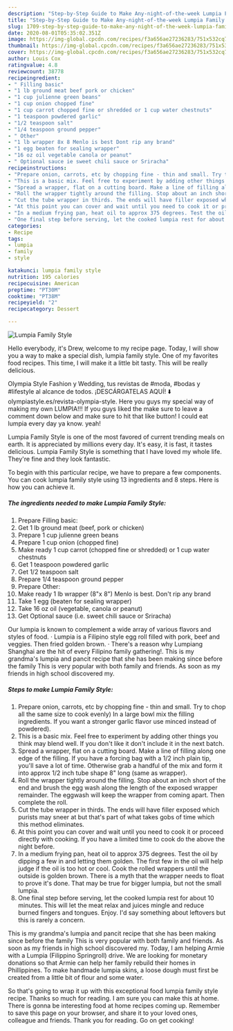 ```yaml
---
description: "Step-by-Step Guide to Make Any-night-of-the-week Lumpia Family Style"
title: "Step-by-Step Guide to Make Any-night-of-the-week Lumpia Family Style"
slug: 1709-step-by-step-guide-to-make-any-night-of-the-week-lumpia-family-style
date: 2020-08-01T05:35:02.351Z
image: https://img-global.cpcdn.com/recipes/f3a656ae27236283/751x532cq70/lumpia-family-style-recipe-main-photo.jpg
thumbnail: https://img-global.cpcdn.com/recipes/f3a656ae27236283/751x532cq70/lumpia-family-style-recipe-main-photo.jpg
cover: https://img-global.cpcdn.com/recipes/f3a656ae27236283/751x532cq70/lumpia-family-style-recipe-main-photo.jpg
author: Louis Cox
ratingvalue: 4.8
reviewcount: 38778
recipeingredient:
- " Filling basic"
- "1 lb ground meat beef pork or chicken"
- "1 cup julienne green beans"
- "1 cup onion chopped fine"
- "1 cup carrot chopped fine or shredded or 1 cup water chestnuts"
- "1 teaspoon powdered garlic"
- "1/2 teaspoon salt"
- "1/4 teaspoon ground pepper"
- " Other"
- "1 lb wrapper 8x 8 Menlo is best Dont rip any brand"
- "1 egg beaten for sealing wrapper"
- "16 oz oil vegetable canola or peanut"
- " Optional sauce ie sweet chili sauce or Sriracha"
recipeinstructions:
- "Prepare onion, carrots, etc by chopping fine - thin and small. Try to chop all the same size to cook evenly) In a large bowl mix the filling ingredients. If you want a stronger garlic flavor use minced instead of powdered)."
- "This is a basic mix. Feel free to experiment by adding other things you think may blend well. If you don&#39;t like it don&#39;t include it in the next batch."
- "Spread a wrapper, flat on a cutting board. Make a line of filling along one edge of the filling. If you have a forcing bag with a 1/2 inch plain tip, you&#39;ll save a lot of time. Otherwise grab a handful of the mix and form it into approx 1/2 inch tube shape 8&#34; long (same as wrapper)."
- "Roll the wrapper tightly around the filling. Stop about an inch short of the end and brush the egg wash along the length of the exposed wrapper remainder. The eggwash will keep the wrapper from coming apart. Then complete the roll."
- "Cut the tube wrapper in thirds. The ends will have filler exposed which purists may sneer at but that&#39;s part of what takes gobs of time which this method eliminates."
- "At this point you can cover and wait until you need to cook it or proceed directly with cooking. If you have a limited time to cook do the above the night before."
- "In a medium frying pan, heat oil to approx 375 degrees. Test the oil by dipping a few in and letting them golden. The first few in the oil will help judge if the oil is too hot or cool. Cook the rolled wrappers until the outside is golden brown. There is a myth that the wrapper needs to float to prove it&#39;s done. That may be true for bigger lumpia, but not the small lumpia."
- "One final step before serving, let the cooked lumpia rest for about 10 minutes. This will let the meat relax and juices mingle and reduce burned fingers and tongues. Enjoy. I&#39;d say something about leftovers but this is rarely a concern."
categories:
- Recipe
tags:
- lumpia
- family
- style

katakunci: lumpia family style 
nutrition: 195 calories
recipecuisine: American
preptime: "PT30M"
cooktime: "PT38M"
recipeyield: "2"
recipecategory: Dessert

---
```



![Lumpia Family Style](https://img-global.cpcdn.com/recipes/f3a656ae27236283/751x532cq70/lumpia-family-style-recipe-main-photo.jpg)

Hello everybody, it's Drew, welcome to my recipe page. Today, I will show you a way to make a special dish, lumpia family style. One of my favorites food recipes. This time, I will make it a little bit tasty. This will be really delicious.

Olympia Style Fashion y Wedding, tus revistas de #moda, #bodas y #lifestyle al alcance de todos. ¡DESCÁRGATELAS AQUÍ! ⬇️ olympiastyle.es/revista-olympia-style. Here you guys my special way of making my own LUMPIA!!! If you guys liked the make sure to leave a comment down below and make sure to hit that like button! I could eat lumpia every day ya know. yeah!

Lumpia Family Style is one of the most favored of current trending meals on earth. It is appreciated by millions every day. It's easy, it is fast, it tastes delicious. Lumpia Family Style is something that I have loved my whole life. They're fine and they look fantastic.


To begin with this particular recipe, we have to prepare a few components. You can cook lumpia family style using 13 ingredients and 8 steps. Here is how you can achieve it.

<!--inarticleads1-->

##### The ingredients needed to make Lumpia Family Style:

1. Prepare  Filling basic:
1. Get 1 lb ground meat (beef, pork or chicken)
1. Prepare 1 cup julienne green beans
1. Prepare 1 cup onion (chopped fine)
1. Make ready 1 cup carrot (chopped fine or shredded) or 1 cup water chestnuts
1. Get 1 teaspoon powdered garlic
1. Get 1/2 teaspoon salt
1. Prepare 1/4 teaspoon ground pepper
1. Prepare  Other:
1. Make ready 1 lb wrapper (8&#34;x 8&#34;) Menlo is best. Don&#39;t rip any brand
1. Take 1 egg (beaten for sealing wrapper)
1. Take 16 oz oil (vegetable, canola or peanut)
1. Get  Optional sauce (i.e. sweet chili sauce or Sriracha)


Our lumpia is known to complement a wide array of various flavors and styles of food. · Lumpia is a Filipino style egg roll filled with pork, beef and veggies. Then fried golden brown. · There&#39;s a reason why Lumpiang Shanghai are the hit of every Filipino family gathering!. This is my grandma&#39;s lumpia and pancit recipe that she has been making since before the family This is very popular with both family and friends. As soon as my friends in high school discovered my. 

<!--inarticleads2-->

##### Steps to make Lumpia Family Style:

1. Prepare onion, carrots, etc by chopping fine - thin and small. Try to chop all the same size to cook evenly) In a large bowl mix the filling ingredients. If you want a stronger garlic flavor use minced instead of powdered).
1. This is a basic mix. Feel free to experiment by adding other things you think may blend well. If you don&#39;t like it don&#39;t include it in the next batch.
1. Spread a wrapper, flat on a cutting board. Make a line of filling along one edge of the filling. If you have a forcing bag with a 1/2 inch plain tip, you&#39;ll save a lot of time. Otherwise grab a handful of the mix and form it into approx 1/2 inch tube shape 8&#34; long (same as wrapper).
1. Roll the wrapper tightly around the filling. Stop about an inch short of the end and brush the egg wash along the length of the exposed wrapper remainder. The eggwash will keep the wrapper from coming apart. Then complete the roll.
1. Cut the tube wrapper in thirds. The ends will have filler exposed which purists may sneer at but that&#39;s part of what takes gobs of time which this method eliminates.
1. At this point you can cover and wait until you need to cook it or proceed directly with cooking. If you have a limited time to cook do the above the night before.
1. In a medium frying pan, heat oil to approx 375 degrees. Test the oil by dipping a few in and letting them golden. The first few in the oil will help judge if the oil is too hot or cool. Cook the rolled wrappers until the outside is golden brown. There is a myth that the wrapper needs to float to prove it&#39;s done. That may be true for bigger lumpia, but not the small lumpia.
1. One final step before serving, let the cooked lumpia rest for about 10 minutes. This will let the meat relax and juices mingle and reduce burned fingers and tongues. Enjoy. I&#39;d say something about leftovers but this is rarely a concern.


This is my grandma&#39;s lumpia and pancit recipe that she has been making since before the family This is very popular with both family and friends. As soon as my friends in high school discovered my. Today, I am helping Armie with a Lumpia (Filippino Springroll) drive. We are looking for monetary donations so that Armie can help her family rebuild their homes in Phillippines. To make handmade lumpia skins, a loose dough must first be created from a little bit of flour and some water. 

So that's going to wrap it up with this exceptional food lumpia family style recipe. Thanks so much for reading. I am sure you can make this at home. There is gonna be interesting food at home recipes coming up. Remember to save this page on your browser, and share it to your loved ones, colleague and friends. Thank you for reading. Go on get cooking!
